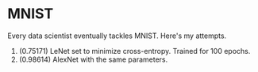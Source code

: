 # MNIST
Every data scientist eventually tackles MNIST. Here's my attempts.

1. (0.75171) LeNet set to minimize cross-entropy. Trained for 100 epochs.
2. (0.98614) AlexNet with the same parameters.
